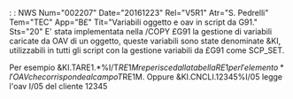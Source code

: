  :  : NWS Num="002207" Date="20161223" Rel="V5R1" Atr="S. Pedrelli" Tem="TEC" App="B£" Tit="Variabili oggetto e oav in script da G91." Sts="20"
E' stata implementata nella /COPY £G91 la gestione di variabili caricate da OAV di un oggetto, queste variabili sono state denominate &KI, utilizzabili in tutti gli script con la gestione variabili da £G91 come SCP_SET.

Per esempio &KI.TARE1.*%I/T$RE1M reperisce dalla tabella RE1 per l'elemento * l'OAV che corrisponde
al campo T$RE1M.
Oppure &KI.CNCLI.12345%I/05 legge l'oav I/05 del cliente 12345
